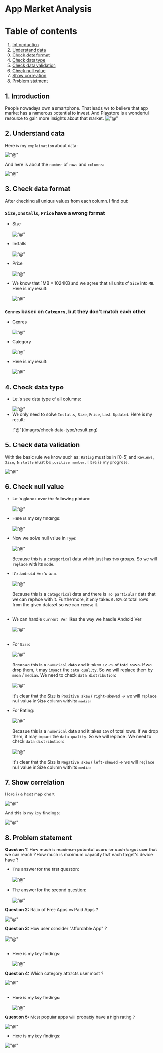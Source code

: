 # App Market Analysis

# Table of contents
1. [Introcduction](#introduction)
2. [Understand data](#understand)
3. [Check data format](#format)
4. [Check data type](#type)
5. [Check data validation](#validation)
6. [Check null value](#null)
7. [Show correlation](#correlation)
8. [Problem statment](#problem)

## 1. Introduction <a name="introduction"></a>
People nowadays own a smartphone. That leads we to believe that app market has a numerous potential to invest. And Playstore
is a wonderful resource to gain more insights about that market. 
!["@"](https://play.google.com/intl/en_us/badges/static/images/badges/en_badge_web_generic.png)

##  2. Understand data <a name="understand"></a>
Here is my `explaination` about data:

!["@"](images/understand-data/explain-data.png)

And here is about the `number` of `rows` and `columns`:

!["@"](images/understand-data/row-and-column.png)


##  3. Check data format <a name="format"></a>
After checking all unique values from each column, I find out:

### **`Size`, `Installs`, `Price` have a wrong format** ###

- Size<br></br>
!["@"](images/check-data-format/size.png)

- Installs<br></br>
!["@"](images/check-data-format/install.png)

- Price<br></br>
!["@"](images/check-data-format/price.png)

- We know that 1MB = 1024KB and we agree that  all units of `Size` into `MB`. Here is my result:<br></br>
!["@"](images/check-data-format/result-fix-format.png)

### **`Genres` based on `Category`, but they don't match each other** ###

- Genres<br></br>
!["@"](images/check-data-format/genres.png)

- Category<br></br>
!["@"](images/check-data-format/category.png)

- Here is my result:<br></br>
!["@"](images/check-data-format/result-category-genre.png)

##  4. Check data type <a name="type"></a>
- Let's see data type of all columns:<br></br>
!["@"](images/check-data-type/data-type.png)
- We only need to solve `Installs`, `Size`, `Price`, `Last Updated`. Here is my result:<br></br>
!"@"](images/check-data-type/result.png)

##  5. Check data validation <a name="validation"></a>
With the basic rule we know such as: `Rating` must be in [0-5] and `Reviews`, `Size`, `Installs` must be `positive number`. Here is my progress:

!["@"](images/check-data-validation/result.png)

##  6. Check null value <a name="null"></a>
- Let's glance over the following picture:<br></br>
!["@"](images/check-null-value/data-info.png)

- Here is my key findings:<br></br>
!["@"](images/check-null-value/key-findings.png)

- Now we solve null value in `Type`:<br></br>
!["@"](images/check-null-value/type.png)<br></br>
Because this is a `categorical` data which just has `two` groups. So we will `replace` with its `mode`.

- It's `Android Ver`'s turn:<br></br>
!["@"](images/check-null-value/android-ver.png)<br></br>
Because this is a `categorical` data and there is` no particular` data that we can replace with it. Furthermore, it only takes `0.02%` of total rows from the given dataset so we can `remove` it.<br></br>
- We can handle `Current Ver` likes the way we handle Android Ver<br></br>
!["@"](images/check-null-value/current-ver.png)<br></br>
- For `Size`:<br></br>
!["@"](images/check-null-value/size.png)<br></br>
Becasue this is a `numerical` data and it takes `12.7%` of total rows. If we drop them, it may `impact` the `data quality`. So we will replace them by `mean` / `median`. We need to check `data distribution`:<br></br>
!["@"](images/check-null-value/size-distribution.png)<br></br>
It's clear that the Size is `Positive skew` / `right-skewed` -> we will `replace` null value in Size column with its `median` 

- For Rating:<br></br>
!["@"](images/check-null-value/rating.png)<br></br>
Becasue this is a `numerical` data and it takes `15%` of total rows. If we drop them, it may `impact` the `data quality`. So we will replace . We need to check `data distribution`:<br></br>
!["@"](images/check-null-value/rating-distribution.png)<br></br>
It's clear that the Size is `Negative skew` / `left-skewed` -> we will `replace` null value in Size column with its `median` 

##  7. Show correlation <a name="correlation"></a>
Here is a heat map chart:

!["@"](images/check-correlation/correlation.png)

And this is my key findings:

!["@"](images/check-correlation/key-findings.png)

## 8. Problem statement <a name="problem"></a>

**Question 1:** How much is maximum potential users for each target user that we can reach ? How much is maximum capacity that each target's device have ?
- The answer for the first question:<br></br>
!["@"](images/problem-statement/1/maximum-potential-user.png)<br></br>
- The answer for the second question:<br></br>
!["@"](images/problem-statement/1/maximum-capacity.png)

**Question 2:** Ratio of Free Apps vs Paid Apps ?

!["@"](images/problem-statement/2/ratio.png)

**Question 3:** How user consider "Affordable App" ?<br></br>
!["@"](images/problem-statement/3/affordable-price.png)<br></br>
- Here is my key findings:<br></br>
!["@"](images/problem-statement/3/key-findings.png)

**Question 4:** Which category attracts user most ?

!["@"](images/problem-statement/4/popular-category.png)<br></br>
- Here is my key findings:<br></br>
!["@"](images/problem-statement/4/key-findings.png)

**Question 5:** Most popular apps will probably have a high rating ?

!["@"](images/problem-statement/5/rating-installs.png)
- Here is my key findings:

!["@"](images/problem-statement/5/key-findings.png)